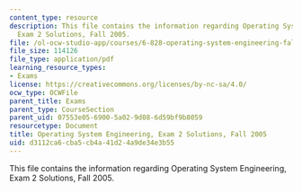 ```yaml
---
content_type: resource
description: This file contains the information regarding Operating System Engineering,
  Exam 2 Solutions, Fall 2005.
file: /ol-ocw-studio-app/courses/6-828-operating-system-engineering-fall-2012/d3112ca6cba5cb4a41d24a9de34e3b55_MIT6_828F12_q05_2_sol.pdf
file_size: 114126
file_type: application/pdf
learning_resource_types:
- Exams
license: https://creativecommons.org/licenses/by-nc-sa/4.0/
ocw_type: OCWFile
parent_title: Exams
parent_type: CourseSection
parent_uid: 07553e05-6900-5a02-9d08-6d59bf9b8059
resourcetype: Document
title: Operating System Engineering, Exam 2 Solutions, Fall 2005
uid: d3112ca6-cba5-cb4a-41d2-4a9de34e3b55
---
```

This file contains the information regarding Operating System Engineering, Exam 2 Solutions, Fall 2005.